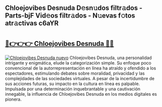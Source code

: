 ## Chloejovibes Desnuda D𝚎sn𝚞dos filtr𝚊dos - Parts-bjF Vid𝚎os filtr𝚊dos - N𝚞evas f𝚘tos atr𝚊ctivas c6aYR

# <h2><a href="http://mbcu0d.tromn.icu/?c=Chloejovibes+Desnuda">🔗👉👉👉 Chloejovibes Desnuda 🔗🔗</a></h2>

[![Chloejovibes Desnuda nuevo](https://i.imgur.com/pEAQMta.gif)](http://mbcu0d.tromn.icu/?c=Chloejovibes+Desnuda)
Chloejovibes Desnuda, una personalidad intrigante y enigmática, elude la categorización simple. Su enfoque poco convencional de la autorrepresentación en línea ha atraído y ofendido a los espectadores, estimulando debates sobre moralidad, privacidad y las complejidades de las sociedades virtuales. A pesar de la incertidumbre de sus acciones futuras, su impacto en la cultura en línea es palpable. Impulsada por una determinación inquebrantable y una cautivación innegable, la influencia de Chloejovibes Desnuda en los medios digitales es pionera.
